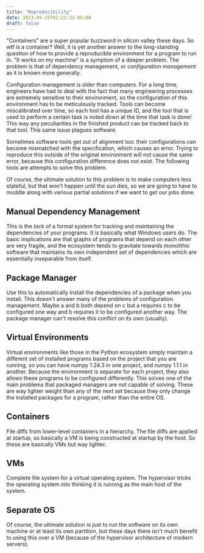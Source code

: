 ```yaml
---
title: "Reproducibility"
date: 2023-05-25T02:21:32-05:00
draft: false
---
```


"Containers" are a super popular buzzword in silicon valley these days. So wtf is a container? Well, it is yet another answer to the long-standing question of how to provide a reproducible environment for a program to run in. "It works on my machine" is a symptom of a deeper problem. The problem is that of dependency management, or *configuration management* as it is known more generally.

Configuration management is older than computers. For a long time, engineers have had to deal with the fact that many engineering processes are extremely sensitive to their environment, so the configuration of this environment has to be meticulously tracked. Tools can become miscalibrated over time, so each tool has a unique ID, and the tool that is used to perform a certain task is noted down at the time that task is done! This way any peculiarities in the finished product can be tracked back to that tool. This same issue plagues software.

Sometimes software tools get out of alignment too: their configurations can become mismatched with the specification, which causes an error. Trying to reproduce this outside of the original environment will not cause the same error, because this configuration difference does not exist. The following tools are attempts to solve this problem.

Of course, the ultimate solution to this problem is to make computers less stateful, but that won't happen until the sun dies, so we are going to have to muddle along with various partial solutions if we want to get our jobs done.

## Manual Dependency Management

This is the *lack* of a formal system for tracking and maintaining the dependencies of your programs. It is basically what Windows users do. The basic implications are that graphs of programs that depend on each other are very fragile, and the ecosystem tends to gravitate towards monolithic software that maintains its own independent set of dependencies which are essentially inseparable from itself.

## Package Manager

Use this to automatically install the dependencies of a package when you install. This doesn't answer many of the problems of configuration management. Maybe a and b both depend on c but a requires c to be configured one way and b requires it to be configured another way. The package manager can't resolve this conflict on its own (usually).

## Virtual Environments

Virtual environments like those in the Python ecosystem simply maintain a different set of installed programs based on the project that you are running, so you can have numpy 1.24.3 in one project, and numpy 1.1.1 in another. Because the environment is separate for each project, they also allows these programs to be configured differently. This solves one of the main problems that packaged managers are not capable of solving. These are way lighter weight than any of the next set because they only change the installed packages for a program, rather than the entire OS.

## Containers

File diffs from lower-level containers in a hierarchy. The file diffs are applied at startup, so basically a VM is being constructed at startup by the host. So these are basically VMs but way lighter.

## VMs

Complete file system for a virtual operating system. The hypervisor tricks the operating system into thinking it is running as the main host of the system.

## Separate OS

Of course, the ultimate solution is just to run the software on its own machine or at least its own partition, but these days there isn't much benefit to using this over a VM (because of the hypervisor architecture of modern servers).
